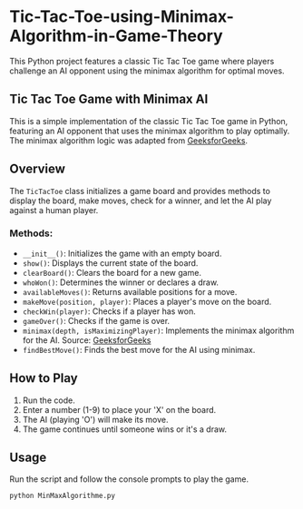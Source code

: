 # Tic-Tac-Toe-using-Minimax-Algorithm-in-Game-Theory
This Python project features a classic Tic Tac Toe game where players challenge an AI opponent using the minimax algorithm for optimal moves.

## Tic Tac Toe Game with Minimax AI

This is a simple implementation of the classic Tic Tac Toe game in Python, featuring an AI opponent that uses the minimax algorithm to play optimally. The minimax algorithm logic was adapted from [GeeksforGeeks](https://www.geeksforgeeks.org/finding-optimal-move-in-tic-tac-toe-using-minimax-algorithm-in-game-theory/).

## Overview

The `TicTacToe` class initializes a game board and provides methods to display the board, make moves, check for a winner, and let the AI play against a human player.

### Methods:

- `__init__()`: Initializes the game with an empty board.
- `show()`: Displays the current state of the board.
- `clearBoard()`: Clears the board for a new game.
- `whoWon()`: Determines the winner or declares a draw.
- `availableMoves()`: Returns available positions for a move.
- `makeMove(position, player)`: Places a player's move on the board.
- `checkWin(player)`: Checks if a player has won.
- `gameOver()`: Checks if the game is over.
- `minimax(depth, isMaximizingPlayer)`: Implements the minimax algorithm for the AI. Source: [GeeksforGeeks](https://www.geeksforgeeks.org/finding-optimal-move-in-tic-tac-toe-using-minimax-algorithm-in-game-theory/)
- `findBestMove()`: Finds the best move for the AI using minimax.

## How to Play

1. Run the code.
2. Enter a number (1-9) to place your 'X' on the board.
3. The AI (playing 'O') will make its move.
4. The game continues until someone wins or it's a draw.

## Usage

Run the script and follow the console prompts to play the game.

```python
python MinMaxAlgorithme.py
